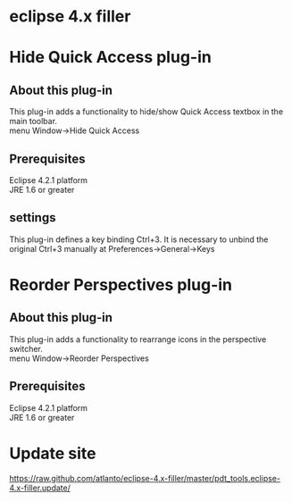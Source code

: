 eclipse 4.x filler
==================

# Hide Quick Access plug-in

## About this plug-in
This plug-in adds a functionality to hide/show Quick Access textbox in the main toolbar.<br>
menu Window->Hide Quick Access
## Prerequisites
Eclipse 4.2.1 platform<br>
JRE 1.6 or greater
## settings
This plug-in defines a key binding Ctrl+3. It is necessary to unbind the original Ctrl+3 manually at Preferences->General->Keys

# Reorder Perspectives plug-in

## About this plug-in
This plug-in adds a functionality to rearrange icons in the perspective switcher.<br>
menu Window->Reorder Perspectives
## Prerequisites
Eclipse 4.2.1 platform<br>
JRE 1.6 or greater

# Update site
https://raw.github.com/atlanto/eclipse-4.x-filler/master/pdt_tools.eclipse-4.x-filler.update/
